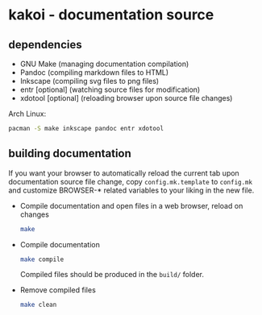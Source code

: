 # kakoi - documentation source #

## dependencies ##

- GNU Make (managing documentation compilation)
- Pandoc (compiling markdown files to HTML)
- Inkscape (compiling svg files to png files)
- entr [optional] (watching source files for modification)
- xdotool [optional] (reloading browser upon source file changes)

Arch Linux:

```sh
pacman -S make inkscape pandoc entr xdotool
```

## building documentation ##

If you want your browser to automatically reload the current tab upon
documentation source file change, copy `config.mk.template` to `config.mk` and
customize BROWSER-* related variables to your liking in the new file.

- Compile documentation and open files in a web browser, reload on changes

  ```sh
  make
  ```
- Compile documentation

  ```sh
  make compile
  ```
  
  Compiled files should be produced in the `build/` folder.

- Remove compiled files

  ```sh
  make clean
  ```

